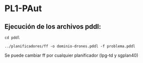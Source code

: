 # PL1-PAut


## Ejecución de los archivos pddl:

```bash=
cd pddl

../planificadores/ff -o dominio-drones.pddl -f problema.pddl
```

Se puede cambiar ff por cualquier planificador (lpg-td y sgplan40)
